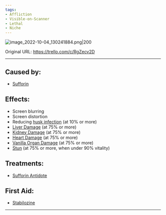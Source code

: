 ```yaml
---
tags:
- Affliction
- Visible-on-Scanner
- Lethal
- Niche
---
```


![image_2022-10-04_130241884.png\|200](/Torso/Sufforin%20Poisoning%20-%20Attachments/68045a99168cdecd5f71f979.png)

Original URL: https://trello.com/c/RgZecv2D

---

## Caused by:

- [Sufforin](https://barotraumagame.com/wiki/Sufforin)

## Effects:

- Screen blurring
- Screen distortion
- Reducing [husk infection](https://barotraumagame.com/wiki/Husk_Infection) (at 10% or more)
- [Liver Damage](Liver%20Damage.md) (at 75% or more)
- [Kidney Damage](Kidney%20Damage.md) (at 75% or more)
- [Heart Damage](../Heart/Heart%20Damage.md) (at 75% or more)
- [Vanilla Organ Damage](Vanilla%20Organ%20Damage.md) (at 75% or more)
- [Stun](https://barotraumagame.com/wiki/Stun) (at 75% or more, when under 90% vitality)

## Treatments:

- [Sufforin Antidote](https://barotraumagame.com/wiki/Sufforin_Antidote)

## First Aid:

- [Stabilozine](https://barotraumagame.com/wiki/Stabilozine)

---

